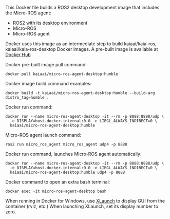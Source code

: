 This Docker file builds a ROS2 desktop development image that includes the Micro-ROS agent:
- ROS2 with its desktop environment
- Micro-ROS
- Micro-ROS agent

Docker uses this image as an intermediate step to build kaiaai/kaia-ros, kaiaai/kaia-ros-desktop Docker images.
A pre-built image is available at [Docker Hub](https://hub.docker.com/r/kaiaai/micro-ros-agent-desktop)

Docker pre-built image pull command:
```
docker pull kaiaai/micro-ros-agent-desktop:humble
```

Docker image build command examples:
```
docker build -t kaiaai/micro-ros-agent-desktop:humble --build-arg distro_tag=humble .
```

Docker run command:
```
docker run --name micro-ros-agent-desktop -it --rm -p 8888:8888/udp \
  -e DISPLAY=host.docker.internal:0.0 -e LIBGL_ALWAYS_INDIRECT=0 \
  kaiaai/micro-ros-agent-desktop:humble
```

Micro-ROS agent launch command:
```
ros2 run micro_ros_agent micro_ros_agent udp4 -p 8888
```

Docker run command, launches Micro-ROS agent automatically:
```
docker run --name micro-ros-agent-desktop -it --rm -p 8888:8888/udp \
  -e DISPLAY=host.docker.internal:0.0 -e LIBGL_ALWAYS_INDIRECT=0 \
  kaiaai/micro-ros-agent-desktop:humble udp4 -p 8888
```

Docker command to open an extra bash terminal:
```
docker exec -it micro-ros-agent-desktop bash
```

When running in Docker for Windows, use [XLaunch](https://sourceforge.net/projects/xming/) to display GUI from
the container (rviz, etc.) When launching XLaunch, set its display number to zero.
